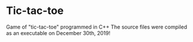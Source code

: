 # Tic-tac-toe
Game of "tic-tac-toe" programmed in C++
The source files were compiled as an executable on December 30th, 2019!
